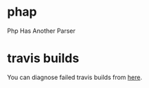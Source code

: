 # phap

Php Has Another Parser

# travis builds

You can diagnose failed travis builds from [here](https://www.travis-ci.com/ylixir/phap/requests).
